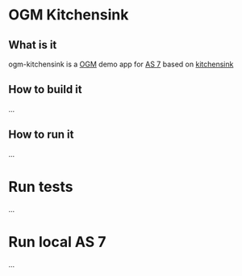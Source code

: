 # OGM Kitchensink

## What is it

ogm-kitchensink is a [OGM](http://www.hibernate.org/subprojects/ogm.html) demo app for [AS 7](http://www.jboss.org/jbossas) based on
[kitchensink](https://github.com/jbossas/quickstart/tree/master/kitchensink)

## How to build it
...

## How to run it
...

# Run tests
...

# Run local AS 7
...